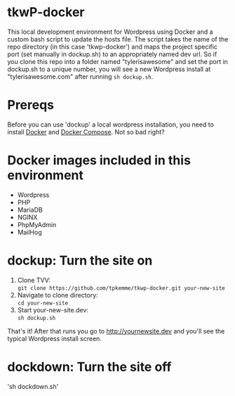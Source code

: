 # tkwP-docker

This local development environment for Wordpress using Docker and a custom bash script to update the hosts file.  The script takes
the name of the repo directory (in this case 'tkwp-docker') and maps the project specific port (set manually in dockup.sh) to an 
appropriately named dev url.  So if you clone this repo into a folder named "tylerisawesome" and set the port in dockup.sh to a unique
number, you will see a new Wordpress install at "tylerisawesome.com" after running `sh dockup.sh`.

# Prereqs

Before you can use 'dockup' a local wordpress installation, you need to install [Docker](https://www.docker.com/) and 
[Docker Compose](https://www.docker.com/products/docker-compose).  Not so bad right?

# Docker images included in this environment

-   Wordpress 
-   PHP
-   MariaDB
-   NGINX
-   PhpMyAdmin
-   MailHog

# dockup: Turn the site on

1. Clone TVV:  
  `git clone https://github.com/tpkemme/tkwp-docker.git your-new-site`
2. Navigate to clone directory:  
  `cd your-new-site`
3. Start your-new-site.dev:  
  `sh dockup.sh`

That's it!  After that runs you go to http://yournewsite.dev and you'll see the typical Wordpress install screen.

# dockdown: Turn the site off

'sh dockdown.sh'
